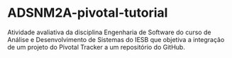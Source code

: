 # ADSNM2A-pivotal-tutorial

Atividade avaliativa da disciplina Engenharia de Software do curso de Análise e Desenvolvimento de Sistemas do IESB que objetiva a integração de um projeto do Pivotal Tracker a um repositório do GitHub.

<!-- Uma página HTML que obtém uma foto aleatória de gato toda vez em que atualiza. -->